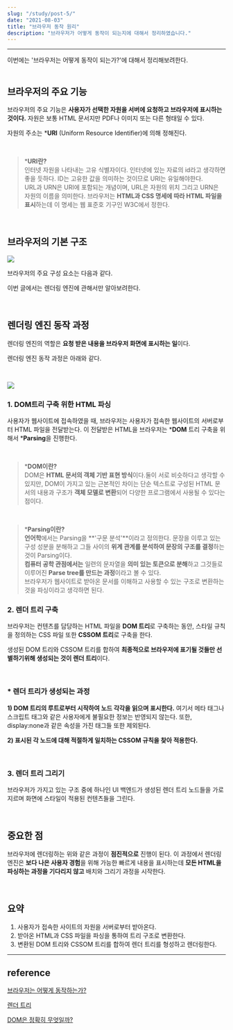 ```yaml
---
slug: "/study/post-5/"
date: "2021-08-03"
title: "브라우저 동작 원리"
description: "브라우저가 어떻게 동작이 되는지에 대해서 정리하였습니다."
---
```

<hr></hr>
이번에는 '브라우저는 어떻게 동작이 되는가?'에 대해서 정리해보려한다.
<br></br>

## 브라우저의 주요 기능
브라우저의 주요 기능은 **사용자가 선택한 자원을 서버에 요청하고 브라우저에 표시하는 것이다.** 자원은 보통 HTML 문서지만 PDF나 이미지 또는 다른 형태일 수 있다.

자원의 주소는 ***URI** (Uniform Resource Identifier)에 의해 정해진다.

<br>

> ***URI란?** <br>인터넷 자원을 나타내는 고유 식별자이다. 인터넷에 있는 자료의 id라고 생각하면 좋을 듯하다. ID는 고유한 값을 의미하는 것이므로 URI는 유일해야한다.<br> URL과 URN은 URI에 포함되는 개념이며, URL은 자원의 위치 그리고 URN은 자원의 이름을 의미한다. 브라우저는 **HTML과 CSS 명세에 따라 HTML 파일을 표시**하는데 이 명세는 웹 표준호 기구인 W3C에서 정한다.
<br>

## 브라우저의 기본 구조

<img src="https://images.velog.io/images/moon3356/post/3af10a2f-4a84-479d-8745-414925f41292/%E1%84%89%E1%85%B3%E1%84%8F%E1%85%B3%E1%84%85%E1%85%B5%E1%86%AB%E1%84%89%E1%85%A3%E1%86%BA%202021-08-03%20%E1%84%8B%E1%85%A9%E1%84%92%E1%85%AE%202.11.55.png" />

브라우저의 주요 구성 요소는 다음과 같다.

이번 글에서는 렌더링 엔진에 관해서만 알아보려한다.

<br>

## 렌더링 엔진 동작 과정
렌더링 엔진의 역할은 **요청 받은 내용을 브라우저 화면에 표시하는 일**이다.

렌더링 엔진 동작 과정은 아래와 같다.

<br>

![](https://images.velog.io/images/moon3356/post/601babcb-e874-4269-8349-ba37be166795/Moon.jpg)
<br>

### 1. DOM트리 구축 위한 HTML 파싱

사용자가 웹사이트에 접속하였을 때, 브라우저는 사용자가 접속한 웹사이트의 서버로부터 HTML 파일을 전달받는다. 이 전달받은 HTML을 브라우저는 ***DOM** 트리 구축을 위해서 ***Parsing**을 진행한다.

<br>

> ***DOM이란?**<br>DOM은 **HTML 문서의 객체 기반 표현 방식**이다.둘이 서로 비슷하다고 생각할 수 있지만, DOM이 가지고 있는 근본적인 차이는 단순 텍스트로 구성된 HTML 문서의 내용과 구조가 **객체 모델로 변환**되어 다양한 프로그램에서 사용될 수 있다는 점이다.

<br>

> ***Parsing이란?**<br>**언어학**에서는 Parsing을 **'구문 분석'**이라고 정의한다. 문장을 이루고 있는 구성 성분을 분해하고 그들 사이의 **위계 관계를 분석하여 문장의 구조를 결정**하는 것이 Parsing이다.<br>**컴퓨터 공학 관점에서는** 일련의 문자열을 **의미 있는 토큰으로 분해**하고 그것들로 이루어진 **Parse tree를 만드는 과정**이라고 볼 수 있다.<br>브라우저가 웹사이트로 받아온 문서를 이해하고 사용할 수 있는 구조로 변환하는 것을 파싱이라고 생각하면 된다.

### 2. 렌더 트리 구축
브라우저는 컨텐츠를 담당하는 HTML 파일을 **DOM 트리**로 구축하는 동안, 스타일 규칙을 정의하는 CSS 파일 또한 **CSSOM 트리**로 구축을 한다.

생성된 DOM 트리와 CSSOM 트리를 합하여 **최종적으로 브라우저에 표기될 것들만 선별하기위해 생성되는 것이 렌더 트리**이다.

<br>

### * 렌더 트리가 생성되는 과정

**1) DOM 트리의 루트로부터 시작하여 노드 각각을 읽으며 표시한다.**
여기서 메타 태그나 스크립트 태그와 같은 사용자에게 불필요한 정보는 반영되지 않는다. 또한, display:none과 같은 속성을 가진 태그들 또한 제외된다.

**2) 표시된 각 노드에 대해 적절하게 일치하는 CSSOM 규칙을 찾아 적용한다.**

<br>

### 3. 렌더 트리 그리기
브라우저가 가지고 있는 구조 중에 하나인 UI 백엔드가 생성된 렌더 트리 노드들을 가로지르며 화면에 스타일이 적용된 컨텐츠들을 그린다.

<br>

## 중요한 점
브라우저에 렌더링하는 위와 같은 과정이 **점진적으로** 진행이 된다. 이 과정에서 렌더링 엔진은 **보다 나은 사용자 경험**을 위해 가능한 빠르게 내용을 표시하는데 **모든 HTML을 파싱하는 과정을 기다리지 않고** 배치와 그리기 과정을 시작한다.

<br>

## 요약
1. 사용자가 접속한 사이트의 자원을 서버로부터 받아온다.
2. 받아온 HTML과 CSS 파일을 파싱을 통하여 트리 구조로 변환한다.
3. 변환된 DOM 트리와 CSSOM 트리를 합하여 렌더 트리를 형성하고 렌더링한다.

***

## reference
[브라우저는 어떻게 동작하는가?](https://d2.naver.com/helloworld/59361)

[렌더 트리](https://onlydev.tistory.com/9)

[DOM은 정확히 무엇일까?](https://wit.nts-corp.com/2019/02/14/5522)

<br>


